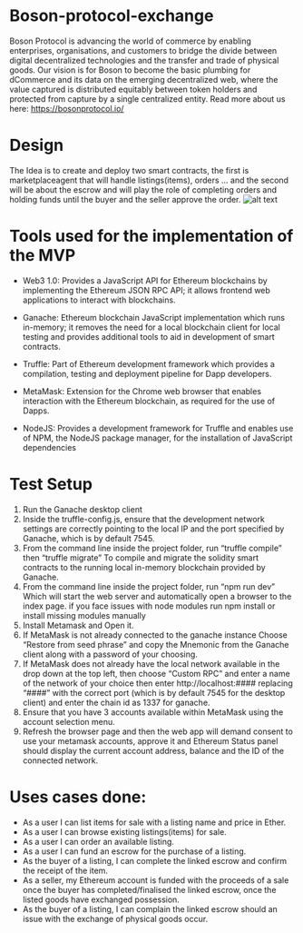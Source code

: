 # Boson-protocol-exchange

Boson Protocol is advancing the world of commerce by enabling enterprises, organisations, and customers to bridge the divide between digital decentralized technologies and the transfer and trade of physical goods. Our vision is for Boson to become the basic plumbing for dCommerce and its data on the emerging decentralized web, where the value captured is distributed equitably between token holders and protected from capture by a single centralized entity. Read more about us here: https://bosonprotocol.io/

# Design

The Idea is to create and deploy two smart contracts, the first is marketplaceagent that will handle listings(items), orders ... and the second will be about the escrow and will play the role of completing orders and holding funds until the buyer and the seller approve the order.
![alt text](https://i.ibb.co/z46Jt8S/diagrams.png)

# Tools used for the implementation of the MVP

- Web3 1.0: Provides a JavaScript API for Ethereum blockchains by implementing the Ethereum JSON RPC API; it allows frontend web applications to interact with blockchains.
- Ganache: Ethereum blockchain JavaScript implementation which runs in-memory; it removes the need for a local blockchain client
  for local testing and provides additional tools to aid in development of smart contracts.
- Truffle: Part of Ethereum development framework which provides a compilation, testing and deployment pipeline for Dapp developers.

- MetaMask: Extension for the Chrome web browser that enables interaction with the Ethereum blockchain, as required for the use
  of Dapps.
- NodeJS: Provides a development framework for Truffle and enables use of NPM, the NodeJS package manager, for the installation of JavaScript dependencies

# Test Setup

1. Run the Ganache desktop client
2. Inside the truffle-config.js, ensure that the development network settings are correctly pointing to the local IP and the port specified by Ganache, which is by default 7545.
3. From the command line inside the project folder, run “truffle compile” then “truffle migrate” To compile and migrate the solidity smart contracts to the running local in-memory blockchain provided by Ganache.
4. From the command line inside the project folder, run “npm run dev” Which will start the web server and automatically open a browser to the index page. if you face issues with node modules run npm install or install missing modules manually
5. Install Metamask and Open it.
6. If MetaMask is not already connected to the ganache instance Choose “Restore from seed phrase” and copy the Mnemonic from the Ganache client along with a password of your choosing.
7. If MetaMask does not already have the local network available in the drop down at the top left, then choose “Custom RPC” and enter a name of the network of your choice then enter http://localhost:#### replacing “####” with the correct port (which is by default 7545 for the desktop client) and enter the chain id as 1337 for ganache.
8. Ensure that you have 3 accounts available within MetaMask using the account selection menu.
9. Refresh the browser page and then the web app will demand consent to use your metamask accounts, approve it and Ethereum Status panel should display the current account address, balance and the ID of the connected network.

# Uses cases done:

- As a user I can list items for sale with a listing name and price in Ether.
- As a user I can browse existing listings(items) for sale.
- As a user I can order an available listing.
- As a user I can fund an escrow for the purchase of a listing.
- As the buyer of a listing, I can complete the linked escrow and confirm the receipt of the item.
- As a seller, my Ethereum account is funded with the proceeds of a sale once the buyer has completed/finalised the linked escrow, once the listed goods have exchanged possession.
- As the buyer of a listing, I can complain the linked escrow should an issue with the exchange of physical goods occur.
